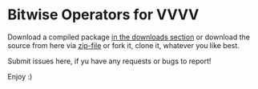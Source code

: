 # Bitwise Operators for VVVV

Download a compiled package [in the downloads section](./downloads) or download
the source from here via [zip-file](./zipball/master) or fork it, clone it,
whatever you like best.


Submit issues here, if yu have any requests or bugs to report!


Enjoy :)